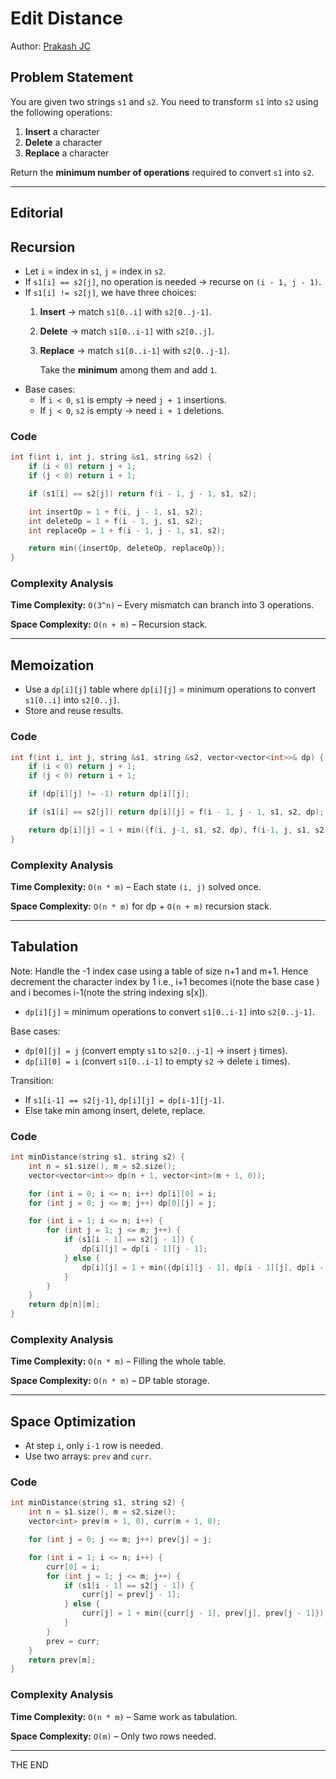 # Edit Distance

Author: [Prakash JC](https://prakash079513.github.io)

## Problem Statement

You are given two strings `s1` and `s2`. You need to transform `s1` into `s2` using the following operations:

1. **Insert** a character
2. **Delete** a character
3. **Replace** a character

Return the **minimum number of operations** required to convert `s1` into `s2`.

---

## Editorial

## Recursion

- Let `i` = index in `s1`, `j` = index in `s2`.
- If `s1[i] == s2[j]`, no operation is needed → recurse on `(i - 1, j - 1)`.
- If `s1[i] != s2[j]`, we have three choices:
  1. **Insert** → match `s1[0..i]` with `s2[0..j-1]`.
  2. **Delete** → match `s1[0..i-1]` with `s2[0..j]`.
  3. **Replace** → match `s1[0..i-1]` with `s2[0..j-1]`.

     Take the **minimum** among them and add `1`.
- Base cases:
  - If `i < 0`, `s1` is empty → need `j + 1` insertions.
  - If `j < 0`, `s2` is empty → need `i + 1` deletions.

### Code

```cpp
int f(int i, int j, string &s1, string &s2) {
    if (i < 0) return j + 1;
    if (j < 0) return i + 1;

    if (s1[i] == s2[j]) return f(i - 1, j - 1, s1, s2);

    int insertOp = 1 + f(i, j - 1, s1, s2);
    int deleteOp = 1 + f(i - 1, j, s1, s2);
    int replaceOp = 1 + f(i - 1, j - 1, s1, s2);

    return min({insertOp, deleteOp, replaceOp});
}
```

### Complexity Analysis

**Time Complexity:** `O(3^n)` – Every mismatch can branch into 3 operations.

**Space Complexity:** `O(n + m)` – Recursion stack.

---

## Memoization

- Use a `dp[i][j]` table where `dp[i][j]` = minimum operations to convert `s1[0..i]` into `s2[0..j]`.
- Store and reuse results.

### Code

```cpp
int f(int i, int j, string &s1, string &s2, vector<vector<int>>& dp) {
    if (i < 0) return j + 1;
    if (j < 0) return i + 1;

    if (dp[i][j] != -1) return dp[i][j];

    if (s1[i] == s2[j]) return dp[i][j] = f(i - 1, j - 1, s1, s2, dp);

    return dp[i][j] = 1 + min({f(i, j-1, s1, s2, dp), f(i-1, j, s1, s2, dp), f(i-1, j-1, s1, s2, dp)});
}
```

### Complexity Analysis

**Time Complexity:** `O(n * m)` – Each state `(i, j)` solved once.

**Space Complexity:** `O(n * m)` for dp + `O(n + m)` recursion stack.

---

## Tabulation

Note: Handle the -1 index case using a table of size n+1 and m+1. Hence decrement the character index by 1 i.e., i+1 becomes i(note the base case ) and i becomes i-1(note the string indexing s[x]).

- `dp[i][j]` = minimum operations to convert `s1[0..i-1]` into `s2[0..j-1]`.

Base cases:

- `dp[0][j] = j` (convert empty `s1` to `s2[0..j-1]` → insert `j` times).
- `dp[i][0] = i` (convert `s1[0..i-1]` to empty `s2` → delete `i` times).

Transition:

- If `s1[i-1] == s2[j-1]`, `dp[i][j] = dp[i-1][j-1]`.
- Else take min among insert, delete, replace.

### Code

```cpp
int minDistance(string s1, string s2) {
    int n = s1.size(), m = s2.size();
    vector<vector<int>> dp(n + 1, vector<int>(m + 1, 0));

    for (int i = 0; i <= n; i++) dp[i][0] = i;
    for (int j = 0; j <= m; j++) dp[0][j] = j;

    for (int i = 1; i <= n; i++) {
        for (int j = 1; j <= m; j++) {
            if (s1[i - 1] == s2[j - 1]) {
                dp[i][j] = dp[i - 1][j - 1];
            } else {
                dp[i][j] = 1 + min({dp[i][j - 1], dp[i - 1][j], dp[i - 1][j - 1]});
            }
        }
    }
    return dp[n][m];
}
```

### Complexity Analysis

**Time Complexity:** `O(n * m)` – Filling the whole table.

**Space Complexity:** `O(n * m)` – DP table storage.

---

## Space Optimization

- At step `i`, only `i-1` row is needed.
- Use two arrays: `prev` and `curr`.

### Code

```cpp
int minDistance(string s1, string s2) {
    int n = s1.size(), m = s2.size();
    vector<int> prev(m + 1, 0), curr(m + 1, 0);

    for (int j = 0; j <= m; j++) prev[j] = j;

    for (int i = 1; i <= n; i++) {
        curr[0] = i;
        for (int j = 1; j <= m; j++) {
            if (s1[i - 1] == s2[j - 1]) {
                curr[j] = prev[j - 1];
            } else {
                curr[j] = 1 + min({curr[j - 1], prev[j], prev[j - 1]});
            }
        }
        prev = curr;
    }
    return prev[m];
}
```

### Complexity Analysis

**Time Complexity:** `O(n * m)` – Same work as tabulation.

**Space Complexity:** `O(m)` – Only two rows needed.

---

THE END
